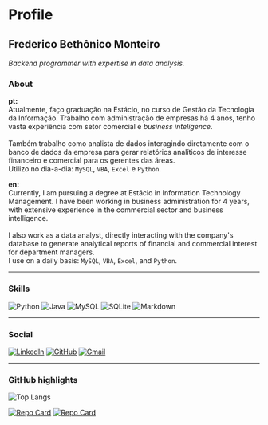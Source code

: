 # Profile
## Frederico Bethônico Monteiro

*Backend programmer with expertise in data analysis.*

### About
**pt:**<br>
Atualmente, faço graduação na Estácio, no curso de Gestão da Tecnologia da Informação. Trabalho com administração de empresas há 4 anos, tenho vasta experiência com setor comercial e *business inteligence*. <br><br>
Também trabalho como analista de dados interagindo diretamente com o banco de dados da empresa para gerar relatórios analíticos de interesse financeiro e comercial para os gerentes das áreas. <br>
Utilizo no dia-a-dia: `MySQL`, `VBA`, `Excel` e `Python`.

**en:**<br>
Currently, I am pursuing a degree at Estácio in Information Technology Management. I have been working in business administration for 4 years, with extensive experience in the commercial sector and business intelligence. <br><br>
I also work as a data analyst, directly interacting with the company's database to generate analytical reports of financial and commercial interest for department managers. <br>
I use on a daily basis: `MySQL`, `VBA`, `Excel`, and `Python`.


---

### Skills
![Python](https://img.shields.io/badge/python-3670A0?style=for-the-badge&logo=python&logoColor=ffdd54) 
![Java](https://img.shields.io/badge/java-%23ED8B00.svg?style=for-the-badge&logo=openjdk&logoColor=white)
![MySQL](https://img.shields.io/badge/MySQL-00000F?style=for-the-badge&logo=mysql&logoColor=white)
![SQLite](https://img.shields.io/badge/SQLite-000?style=for-the-badge&logo=sqlite&logoColor=07405E)
![Markdown](https://img.shields.io/badge/Markdown-000?style=for-the-badge&logo=markdown)

---

### Social

[![LinkedIn](https://img.shields.io/badge/LinkedIn-0077B5?style=for-the-badge&logo=linkedin&logoColor=white)](https://www.linkedin.com/in/frederico-bethônico-monteiro/)
[![GitHub](https://img.shields.io/badge/GitHub-100000?style=for-the-badge&logo=github&logoColor=white)](https://github.com/FredBethonico)
[![Gmail](https://img.shields.io/badge/Gmail-333333?style=for-the-badge&logo=gmail&logoColor=red)](mailto:fredericobethonicomonteiro@gmail.com)

 ---

 ### GitHub highlights
![Top Langs](https://github-readme-stats-git-masterrstaa-rickstaa.vercel.app/api/top-langs/?username=FredBethonico&layout=compact&bg_color=000&border_color=5602e6&title_color=5602e6&text_color=FFF) 

[![Repo Card](https://github-readme-stats.vercel.app/api/pin/?username=FredBethonico&repo=GerarNPC_T20RPG_IA&bg_color=000&border_color=5602e6&show_icons=true&icon_color=30A3DC&title_color=5602e6&text_color=FFF)](https://github.com/FredBethonico/GerarNPC_T20RPG_IA)  [![Repo Card](https://github-readme-stats.vercel.app/api/pin/?username=FredBethonico&repo=TranslationRO-BR&bg_color=000&border_color=5602e6&show_icons=true&icon_color=30A3DC&title_color=5602e6&text_color=FFF)](https://github.com/FredBethonico/TranslationRO-BR)
